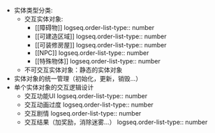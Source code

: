 - 实体类型分类:
	- 交互实体对象:
		- [[障碍物]]
		  logseq.order-list-type:: number
		- [[可建造区域]]
		  logseq.order-list-type:: number
		- [[可装修房屋]]
		  logseq.order-list-type:: number
		- [[NPC]]
		  logseq.order-list-type:: number
		- [[特殊物体]]
		  logseq.order-list-type:: number
	- 不可交互实体对象：静态的实体对象
- 实体对象的统一管理（初始化，更新，销毁...）
- 单个实体对象的交互逻辑设计
	- 交互功能UI
	  logseq.order-list-type:: number
	- 交互动画过度
	  logseq.order-list-type:: number
	- 交互剧情
	  logseq.order-list-type:: number
	- 交互结果（加奖励，消除迷雾...）
	  logseq.order-list-type:: number